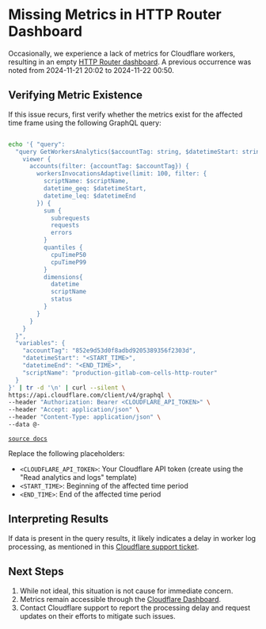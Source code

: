 # Missing Metrics in HTTP Router Dashboard

Occasionally, we experience a lack of metrics for Cloudflare workers, resulting in an empty [HTTP Router dashboard](https://dashboards.gitlab.net/d/http-router-main/http-router3a-overview?from=now-24h&orgId=1&timezone=utc&to=now&var-PROMETHEUS_DS=e58c2f51-20f8-4f4b-ad48-2968782ca7d6&var-environment=gprd). A previous occurrence was noted from 2024-11-21 20:02 to 2024-11-22 00:50.

## Verifying Metric Existence

If this issue recurs, first verify whether the metrics exist for the affected time frame using the following GraphQL query:

```bash

echo '{ "query":
  "query GetWorkersAnalytics($accountTag: string, $datetimeStart: string, $datetimeEnd: string, $scriptName: string) {
    viewer {
      accounts(filter: {accountTag: $accountTag}) {
        workersInvocationsAdaptive(limit: 100, filter: {
          scriptName: $scriptName,
          datetime_geq: $datetimeStart,
          datetime_leq: $datetimeEnd
        }) {
          sum {
            subrequests
            requests
            errors
          }
          quantiles {
            cpuTimeP50
            cpuTimeP99
          }
          dimensions{
            datetime
            scriptName
            status
          }
        }
      }
    }
  }",
  "variables": {
    "accountTag": "852e9d53d0f8adbd9205389356f2303d",
    "datetimeStart": "<START_TIME>",
    "datetimeEnd": "<END_TIME>",
    "scriptName": "production-gitlab-com-cells-http-router"
  }
}' | tr -d '\n' | curl --silent \
https://api.cloudflare.com/client/v4/graphql \
--header "Authorization: Bearer <CLOUDFLARE_API_TOKEN>" \
--header "Accept: application/json" \
--header "Content-Type: application/json" \
--data @-
```

[`source docs`](https://developers.cloudflare.com/analytics/graphql-api/tutorials/querying-workers-metrics/)

Replace the following placeholders:

- `<CLOUDFLARE_API_TOKEN>`: Your Cloudflare API token (create using the "Read analytics and logs" template)
- `<START_TIME>`: Beginning of the affected time period
- `<END_TIME>`: End of the affected time period

## Interpreting Results

If data is present in the query results, it likely indicates a delay in worker log processing, as mentioned in this [Cloudflare support ticket](https://billing.support.cloudflare.com/support/s/case/500Nv00000GKlj7IAD/slack-escalation-gitlabcloudflaresupport-tkhandelwal-hi-team-waves-we-noticed-something-strange-with).

## Next Steps

1. While not ideal, this situation is not cause for immediate concern.
2. Metrics remain accessible through the [Cloudflare Dashboard](https://dash.cloudflare.com/852e9d53d0f8adbd9205389356f2303d/workers/services/view/production-gitlab-com-cells-http-router/production?time-window=1440&versionFilter=all).
3. Contact Cloudflare support to report the processing delay and request updates on their efforts to mitigate such issues.
